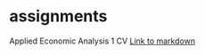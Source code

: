 # assignments
Applied Economic Analysis 1
CV
[Link to markdown](https://github.com/ThomasBarks/assignments/blob/master/CV.md)
